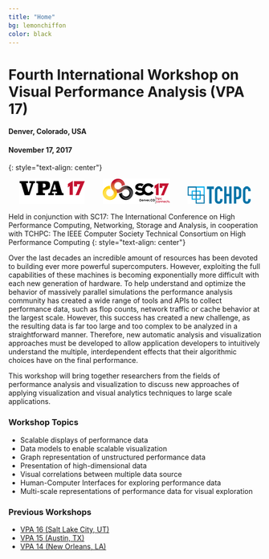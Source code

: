```yaml
---
title: "Home"
bg: lemonchiffon
color: black
---
```


# Fourth International Workshop on Visual Performance Analysis (VPA 17) 
#### Denver, Colorado, USA
#### November 17, 2017
{: style="text-align: center"}

<div style="text-align:center;">
  <img src="img/vpa17.png" />
  &nbsp;  &nbsp;  &nbsp;  &nbsp;
  <a href="http://sc17.supercomputing.org"><img src="img/SC17FullColor.png" /></a>
  &nbsp;  &nbsp;  &nbsp;  &nbsp;
  <a href="https://www.computer.org/web/tchpc"><img src="img/tchpc_logo_cmyk.png" /></a>
</div>

Held in conjunction with SC17: The International Conference on High Performance Computing, Networking, Storage and Analysis, in cooperation with TCHPC: The IEEE Computer Society Technical Consortium on High Performance Computing
{: style="text-align: center"}

Over the last decades an incredible amount of resources has been devoted to
building ever more powerful supercomputers. However, exploiting the full
capabilities of these machines is becoming exponentially more difficult with
each new generation of hardware. To help understand and optimize the behavior
of massively parallel simulations the performance analysis community has
created a wide range of tools and APIs to collect performance data, such as
flop counts, network traffic or cache behavior at the largest scale. However,
this success has created a new challenge, as the resulting data is far too
large and too complex to be analyzed in a straightforward manner. Therefore,
new automatic analysis and visualization approaches must be developed to allow
application developers to intuitively understand the multiple, interdependent
effects that their algorithmic choices have on the final performance.

This workshop will bring together researchers from the fields of performance
analysis and visualization to discuss new approaches of applying visualization
and visual analytics techniques to large scale applications.

### Workshop Topics

- Scalable displays of performance data
- Data models to enable scalable visualization
- Graph representation of unstructured performance data
- Presentation of high-dimensional data
- Visual correlations between multiple data source
- Human-Computer Interfaces for exploring performance data
- Multi-scale representations of performance data for visual exploration

### Previous Workshops

* [VPA 16 (Salt Lake City, UT)](http://www.cedmav.org/events/vpa-2016.html)
* [VPA 15 (Austin, TX)](http://www.cedmav.org/events/vpa-2015.html)
* [VPA 14 (New Orleans, LA)](http://www.cedmav.org/vpa2014)
